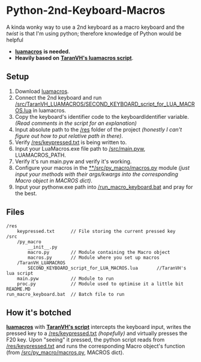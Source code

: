 # Python-2nd-Keyboard-Macros

 
A kinda wonky way to use a 2nd keyboard as a macro keyboard and the *twist* is that I'm using python; therefore knowledge of Python would be helpful
 - [**luamacros**](https://github.com/me2d13/luamacros) **is needed.**
 - **Heavily based on** [**TaranVH's luamacros script**](https://github.com/TaranVH/2nd-keyboard/blob/master/LUAMACROS/SECOND_KEYBOARD_script_for_LUA_MACROS.lua).


## Setup

 1. Download [luamacros](https://github.com/me2d13/luamacros).
 2. Connect the 2nd keyboard and run [/src/TaranVH_LUAMACROS/SECOND_KEYBOARD_script_for_LUA_MACROS.lua](https://github.com/k-xlsx/Python-2nd-Keyboard-Macros/blob/master/src/TaranVH_LUAMACROS/SECOND_KEYBOARD_script_for_LUA_MACROS.lua) in luamacros.
 3. Copy the keyboard's identifier code to the keyboardIdentifier variable. *(Read comments in the script for an explanation)*
 4. Input absolute path to the [/res](https://github.com/k-xlsx/Python-2nd-Keyboard-Macros/tree/master/res) folder of the project *(honestly I can't figure out how to put relative path in there)*.
 5. Verify [/res/keypressed.txt](https://github.com/k-xlsx/Python-2nd-Keyboard-Macros/blob/master/res/keypressed.txt) is being written to.
 6. Input your LuaMacros.exe file path to [/src/main.pyw](https://github.com/k-xlsx/Python-2nd-Keyboard-Macros/blob/master/src/main.pyw), LUAMACROS_PATH.
 7. Verify it's run main.pyw and verify it's working. 
 8. Configure your macros in the [**/src/py_macro/macros.py](https://github.com/k-xlsx/Python-2nd-Keyboard-Macros/blob/master/src/py_macro/macros.py) module *(just input your methods with their args/kwargs into the corresponding Macro object in MACROS dict)*.
 9. Input your pythonw.exe path into [/run_macro_keyboard.bat](https://github.com/k-xlsx/Python-2nd-Keyboard-Macros/blob/master/run_macro_keyboard.bat) and pray for the best.

## Files

    /res
	    keypressed.txt		// File storing the current pressed key 
    /src
	    /py_macro
		    __init__.py
		    macro.py		// Module containing the Macro object
		    macros.py		// Module where you set up macros
		/TaranVH_LUAMACROS
			SECOND_KEYBOARD_script_for_LUA_MACROS.lua 		//TaranVH's lua script
		main.pyw			// Module to run
		proc.py				// Module used to optimise it a little bit
	README.MD
	run_macro_keyboard.bat	// Batch file to run
	    

## How it's botched
[**luamacros**](https://github.com/me2d13/luamacros) with [**TaranVH's script**](https://github.com/TaranVH/2nd-keyboard/blob/master/LUAMACROS/SECOND_KEYBOARD_script_for_LUA_MACROS.lua) intercepts the keyboard input, writes the pressed key to a [/res/keypressed.txt](https://github.com/k-xlsx/Python-2nd-Keyboard-Macros/blob/master/res/keypressed.txt) *(hopefully)* and virtually presses the F20 key.  Upon "seeing" it pressed, the python script reads from [/res/keypressed.txt](https://github.com/k-xlsx/Python-2nd-Keyboard-Macros/blob/master/res/keypressed.txt) and runs the corresponding Macro object's function (from [/src/py_macro/macros.py](https://github.com/k-xlsx/Python-2nd-Keyboard-Macros/blob/master/src/py_macro/macros.py), MACROS dict).